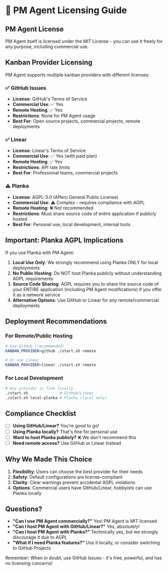 # 📜 PM Agent Licensing Guide

## PM Agent License
PM Agent itself is licensed under the MIT License - you can use it freely for any purpose, including commercial use.

## Kanban Provider Licensing

PM Agent supports multiple kanban providers with different licenses:

### ✅ GitHub Issues
- **License**: GitHub's Terms of Service
- **Commercial Use**: ✅ Yes
- **Remote Hosting**: ✅ Yes
- **Restrictions**: None for PM Agent usage
- **Best For**: Open source projects, commercial projects, remote deployments

### ✅ Linear
- **License**: Linear's Terms of Service
- **Commercial Use**: ✅ Yes (with paid plan)
- **Remote Hosting**: ✅ Yes
- **Restrictions**: API rate limits
- **Best For**: Professional teams, commercial projects

### ⚠️ Planka
- **License**: AGPL-3.0 (Affero General Public License)
- **Commercial Use**: ⚠️ Complex - requires compliance with AGPL
- **Remote Hosting**: ❌ Not recommended
- **Restrictions**: Must share source code of entire application if publicly hosted
- **Best For**: Personal use, local development, internal tools

## Important: Planka AGPL Implications

If you use Planka with PM Agent:

1. **Local Use Only**: We strongly recommend using Planka ONLY for local deployments
2. **No Public Hosting**: Do NOT host Planka publicly without understanding AGPL requirements
3. **Source Code Sharing**: AGPL requires you to share the source code of your ENTIRE application (including PM Agent modifications) if you offer it as a network service
4. **Alternative Options**: Use GitHub or Linear for any remote/commercial deployments

## Deployment Recommendations

### For Remote/Public Hosting
```bash
# Use GitHub (recommended)
KANBAN_PROVIDER=github ./start.sh remote

# Or use Linear
KANBAN_PROVIDER=linear ./start.sh remote
```

### For Local Development
```bash
# Any provider is fine locally
./start.sh              # GitHub/Linear
./start.sh local-planka # Planka (local only)
```

## Compliance Checklist

- [ ] **Using GitHub/Linear?** You're good to go! 
- [ ] **Using Planka locally?** That's fine for personal use
- [ ] **Want to host Planka publicly?** ❌ We don't recommend this
- [ ] **Need remote access?** Use GitHub or Linear instead

## Why We Made This Choice

1. **Flexibility**: Users can choose the best provider for their needs
2. **Safety**: Default configurations are license-compliant
3. **Clarity**: Clear warnings prevent accidental AGPL violations
4. **Options**: Commercial users have GitHub/Linear, hobbyists can use Planka locally

## Questions?

- **"Can I use PM Agent commercially?"** Yes! PM Agent is MIT licensed
- **"Can I host PM Agent with GitHub/Linear?"** Yes, absolutely!
- **"Can I host PM Agent with Planka?"** Technically yes, but we strongly discourage it due to AGPL
- **"What if I need Planka features?"** Use it locally, or consider switching to GitHub Projects

Remember: When in doubt, use GitHub Issues - it's free, powerful, and has no licensing concerns!